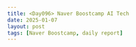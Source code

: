 ```yaml
---
title: <Day096> Naver Boostcamp AI Tech
date: 2025-01-07
layout: post
tags: [Naver Boostcamp, daily report]
---
```

